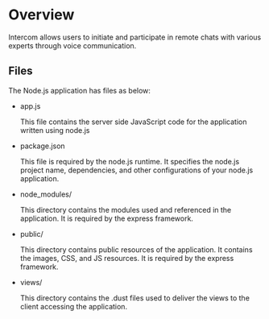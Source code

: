 # Overview

Intercom allows users to initiate and participate in remote chats
with various experts through voice communication.


## Files

The Node.js application has files as below:

*   app.js

	This file contains the server side JavaScript code for the application written using node.js

*   package.json

	This file is required by the node.js runtime. It specifies the node.js project name, dependencies, and other configurations of your node.js application.

*   node_modules/

	This directory contains the modules used and referenced in the application. It is required by the express framework.

*   public/

	This directory contains public resources of the application. It contains the images, CSS, and JS resources. It is required by the express framework.

*   views/

	This directory contains the .dust files used to deliver the views to the client accessing the application.
